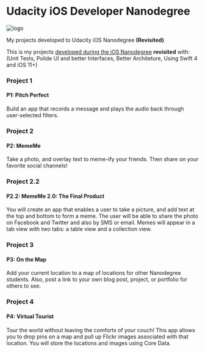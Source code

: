 # Udacity iOS Developer Nanodegree
![logo](https://s3-us-west-1.amazonaws.com/udacity-content/degrees/catalog-images/iOS.png)

My projects developed to Udacity iOS Nanodegree **(Revisited)**

This is my projects [developed during the iOS Nanodegree](https://github.com/ezefranca/udacity-ios-nanodegree/blob/master/.assets/certificate-udacity.pdf) **revisited** with: (Unit Tests, Polide UI and better Interfaces, Better Architeture, Using Swift 4 and iOS 11+)

### Project 1
#### P1: Pitch Perfect

  Build an app that records a message and plays the audio back through user-selected filters.

### Project 2
#### P2: MemeMe

  Take a photo, and overlay text to meme-ify your friends. Then share on your favorite social channels!

### Project 2.2
#### P2.2: MemeMe 2.0: The Final Product

   You will create an app that enables a user to take a picture, and add text at the top and bottom to form a meme. The user will be able to share the photo on Facebook and Twitter and also by SMS or email. Memes will appear in a tab view with two tabs: a table view and a collection view.

### Project 3
#### P3: On the Map

  Add your current location to a map of locations for other Nanodegree students. Also, post a link to your own blog post, project, or portfolio for others to see.

### Project 4
#### P4: Virtual Tourist

  Tour the world without leaving the comforts of your couch! This app allows you to drop pins on a map and pull up Flickr images associated with that location. You will store the locations and images using Core Data.



